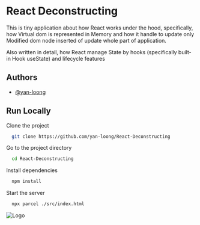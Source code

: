 
# React Deconstructing




This is tiny application about how React works under the hood, specifically, how Virtual dom is represented in Memory and how it handle to update only Modified dom node inserted of update whole part of application.

Also written in detail, how React manage State by hooks (specifically built-in Hook useState) and lifecycle features



## Authors

- [@yan-loong](https://www.github.com/yan-loong)


## Run Locally

Clone the project

```bash
  git clone https://github.com/yan-loong/React-Deconstructing
```

Go to the project directory

```bash
  cd React-Deconstructing
```

Install dependencies

```bash
  npm install
```

Start the server

```bash
  npx parcel ./src/index.html
```


![Logo](https://upload.wikimedia.org/wikipedia/commons/thumb/a/a7/React-icon.svg/2300px-React-icon.svg.png)

